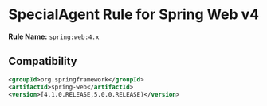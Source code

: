 # SpecialAgent Rule for Spring Web v4

**Rule Name:** `spring:web:4.x`

## Compatibility

```xml
<groupId>org.springframework</groupId>
<artifactId>spring-web</artifactId>
<version>[4.1.0.RELEASE,5.0.0.RELEASE)</version>
```